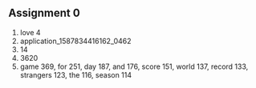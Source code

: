 ## Assignment 0 ##

1. love 4
2. application\_1587834416162\_0462
3. 14
4. 3620
5. game 369, for 251, day 187, and 176, score 151, world 137, record 133, strangers 123, the 116, season 114
